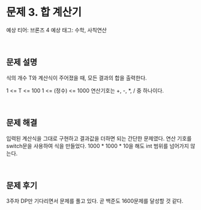 # 문제 3. 합 계산기

예상 티어: 브론즈 4
예상 태그: 수학, 사칙연산

<br>

## 문제 설명

식의 개수 T와 계산식이 주어졌을 때, 모든 결과의 합을 출력한다.

1 <= T <= 100
1 <= (정수) <= 1000
연산기호는 +, -, \*, / 중 하나이다.

<br>

## 문제 해결

입력된 계산식을 그대로 구현하고
결과값을 더하면 되는 간단한 문제였다.
연산 기호를 switch문을 사용하여 식을 만들었다.
1000 \* 1000 \* 10을 해도 int 범위를 넘어가지 않는다. 

<br>

## 문제 후기

3주차 DP만 기다리면서 문제를 풀고 있다.
곧 백준도 1600문제를 달성할 것 같다.

<br>
